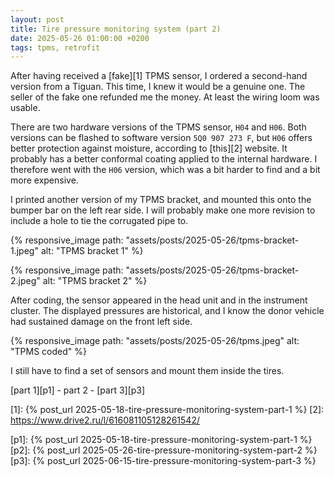 ```yaml
---
layout: post
title: Tire pressure monitoring system (part 2)
date: 2025-05-26 01:00:00 +0200
tags: tpms, retrofit
---
```

After having received a [fake][1] TPMS sensor, I ordered a second-hand version
from a Tiguan. This time, I knew it would be a genuine one. The seller of the
fake one refunded me the money. At least the wiring loom was usable.

There are two hardware versions of the TPMS sensor, `H04` and `H06`. Both
versions can be flashed to software version `5Q0 907 273 F`, but `H06` offers
better protection against moisture, according to [this][2] website. It
probably has a better conformal coating applied to the internal hardware. I
therefore went with the `H06` version, which was a bit harder to find and a
bit more expensive.

I printed another version of my TPMS bracket, and mounted this onto the bumper
bar on the left rear side. I will probably make one more revision to include a
hole to tie the corrugated pipe to.

{% responsive_image path: "assets/posts/2025-05-26/tpms-bracket-1.jpeg" alt: "TPMS bracket 1" %}

{% responsive_image path: "assets/posts/2025-05-26/tpms-bracket-2.jpeg" alt: "TPMS bracket 2" %}

After coding, the sensor appeared in the head unit and in the instrument
cluster. The displayed pressures are historical, and I know the donor vehicle
had sustained damage on the front left side.

{% responsive_image path: "assets/posts/2025-05-26/tpms.jpeg" alt: "TPMS coded" %}

I still have to find a set of sensors and mount them inside the tires.

[part 1][p1] - part 2 - [part 3][p3]

[1]: {% post_url 2025-05-18-tire-pressure-monitoring-system-part-1 %}
[2]: https://www.drive2.ru/l/616081105128261542/

[p1]: {% post_url 2025-05-18-tire-pressure-monitoring-system-part-1 %}
[p2]: {% post_url 2025-05-26-tire-pressure-monitoring-system-part-2 %}
[p3]: {% post_url 2025-06-15-tire-pressure-monitoring-system-part-3 %}
